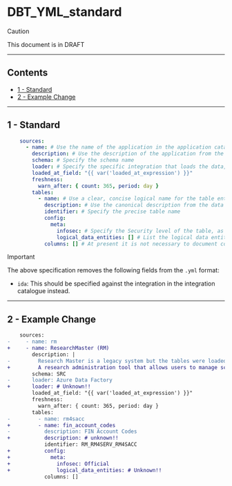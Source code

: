 # DBT_YML_standard

> [!CAUTION]  
> This document is in DRAFT

---

## Contents
- [1 - Standard](#1---standard)
- [2 - Example Change](#2---example-change)

---

## 1 - Standard  

```yml
    sources:
      - name: # Use the name of the application in the application catalogue
        description: # Use the description of the application from the application catalogue 
        schema: # Specify the schema name
        loader: # Specify the specific integration that loads the data, by its canonical name in the integration catalogue
        loaded_at_field: "{{ var('loaded_at_expression') }}"
        freshness:
          warn_after: { count: 365, period: day }
        tables:
          - name: # Use a clear, concise logical name for the table entity
            description: # Use the canonical description from the data catalogue
            identifier: # Specify the precise table name
            config:
              meta:
                infosec: # Specify the Security level of the table, as listed in the data catalogue
                logical_data_entities: [] # List the logical data entities that are associated with this table, as listed in the data catalogue
            columns: [] # At present it is not necessary to document columns in the data source.
```

> [!IMPORTANT]  
> The above specification removes the following fields from the `.yml` format:
> - `ida`: This should be specified against the integration in the integration catalogue instead.

---

## 2 - Example Change

```diff
    sources:
-     - name: rm
+     - name: ResearchMaster (RM)
        description: |
-         Research Master is a legacy system but the tables were loaded in EDIE DW.
+         A research administration tool that allows users to manage scholarships, postgraduates, grants, publications, ethics/biosafety and intellectual property/commercial development.
        schema: SRC
-       loader: Azure Data Factory
+       loader: # Unknown!!
        loaded_at_field: "{{ var('loaded_at_expression') }}"
        freshness:
          warn_after: { count: 365, period: day }
        tables:
-         - name: rm4sacc
+         - name: fin_account_codes
-           description: FIN Account Codes
+           description: # unknown!!
            identifier: RM_RM4SERV_RM4SACC
+           config:
+             meta:
+               infosec: Official
+               logical_data_entities: # Unknown!!
            columns: []
```
